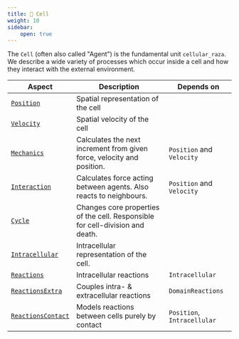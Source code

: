 ```yaml
---
title: 🔘 Cell
weight: 10
sidebar:
    open: true
---
```


The `Cell` (often also called "Agent") is the fundamental unit `cellular_raza`.
We describe a wide variety of processes which occur inside a cell and how they interact with the
external environment.

| Aspect | Description | Depends on |
| --- | --- | --- |
| [`Position`](/internals/concepts/cell/mechanics) | Spatial representation of the cell | |
| [`Velocity`](/internals/concepts/cell/mechanics) | Spatial velocity of the cell | |
| [`Mechanics`](/internals/concepts/cell/mechanics) | Calculates the next increment from given force, velocity and position. | `Position` and `Velocity` |
| [`Interaction`](/internals/concepts/cell/interaction) | Calculates force acting between agents. Also reacts to neighbours. | `Position` and `Velocity` |
| [`Cycle`](/internals/concepts/cell/cycle) | Changes core properties of the cell. Responsible for cell-division and death. | |
| [`Intracellular`](/internals/concepts/cell/reactions) | Intracellular representation of the cell. | |
| [`Reactions`](/internals/concepts/cell/reactions) | Intracellular reactions | `Intracellular` |
| [`ReactionsExtra`](/internals/concepts/cell/reactions) | Couples intra- & extracellular reactions | `DomainReactions` |
| [`ReactionsContact`](/internals/concepts/cell/reactions) | Models reactions between cells purely by contact | `Position`, `Intracellular` |
